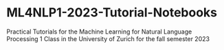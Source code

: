 # ML4NLP1-2023-Tutorial-Notebooks
Practical Tutorials for the Machine Learning for Natural Language Processing 1 Class in the University of Zurich for the fall semester 2023
